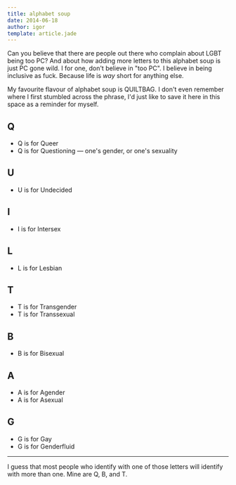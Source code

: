 ```yaml
---
title: alphabet soup
date: 2014-06-18
author: igor
template: article.jade
---
```


Can you believe that there are people out there who complain about LGBT being
too PC? And about how adding more letters to this alphabet soup is just PC gone
wild. I for one, don't believe in "too PC". I believe in being inclusive as
fuck. Because life is *way* short for anything else.

My favourite flavour of alphabet soup is QUILTBAG. I don't even remember where
I first stumbled across the phrase, I'd just like to save it here in this space
as a reminder for myself.

## Q
- Q is for Queer
- Q is for Questioning — one's gender, or one's sexuality

## U
- U is for Undecided

## I
- I is for Intersex

## L
- L is for Lesbian

## T
- T is for Transgender
- T is for Transsexual

## B
- B is for Bisexual

## A
- A is for Agender
- A is for Asexual

## G
- G is for Gay
- G is for Genderfluid

---

I guess that most people who identify with one of those letters will identify
with more than one.  Mine are Q, B, and T.
